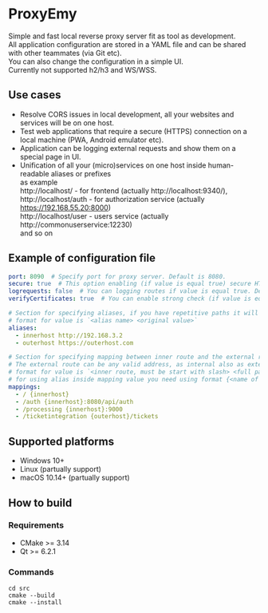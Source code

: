 # ProxyEmy

Simple and fast local reverse proxy server fit as tool as development.  
All application configuration are stored in a YAML file and can be shared with other teammates (via Git etc).  
You can also change the configuration in a simple UI.  
Currently not supported h2/h3 and WS/WSS.

## Use cases
- Resolve CORS issues in local development, all your websites and services will be on one host.
- Test web applications that require a secure (HTTPS) connection on a local machine (PWA, Android emulator etc).
- Application can be logging external requests and show them on a special page in UI.
- Unification of all your (micro)services on one host inside human-readable aliases or prefixes   
  as example  
  http://localhost/ - for frontend (actually http://localhost:9340/),  
  http://localhost/auth - for authorization service (actually https://192.168.55.20:8000)  
  http://localhost/user - users service (actually http://commonuserservice:12230)  
  and so on
## Example of configuration file
```yaml
port: 8090  # Specify port for proxy server. Default is 8080.
secure: true  # This option enabling (if value is equal true) secure HTTPS connection. Default is false.
logrequests: false  # You can logging routes if value is equal true. Default is false.
verifyCertificates: true  # You can enable strong check (if value is equal true) for certificates while SSL handshake. Default is false.

# Section for specifying aliases, if you have repetitive paths it will be better to specify it as an alias.
# format for value is `<alias name> <original value>`
aliases:  
  - innerhost http://192.168.3.2 
  - outerhost https://outerhost.com

# Section for specifying mapping between inner route and the external route. 
# The external route can be any valid address, as internal also as external from the web.
# format for value is `<inner route, must be start with slash> <full path for proxy, you can using aliases>`
# for using alias inside mapping value you need using format {<name of alias>}.
mappings:
  - / {innerhost}
  - /auth {innerhost}:8080/api/auth
  - /processing {innerhost}:9000
  - /ticketintegration {outerhost}/tickets
```
## Supported platforms
- Windows 10+
- Linux (partually support)
- macOS 10.14+ (partually support)

## How to build
### Requirements
- CMake >= 3.14
- Qt >= 6.2.1
### Commands
```
cd src
cmake --build
cmake --install
```
